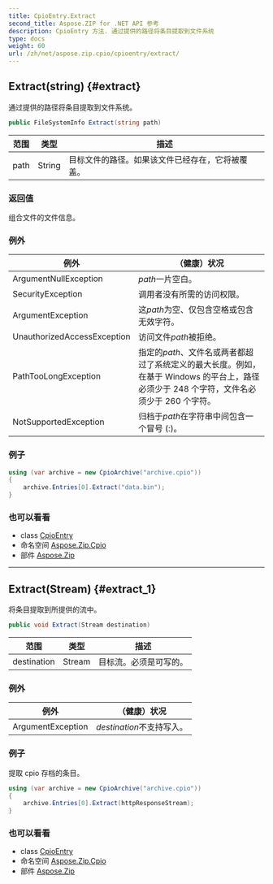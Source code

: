 ```yaml
---
title: CpioEntry.Extract
second_title: Aspose.ZIP for .NET API 参考
description: CpioEntry 方法. 通过提供的路径将条目提取到文件系统
type: docs
weight: 60
url: /zh/net/aspose.zip.cpio/cpioentry/extract/
---
```

## Extract(string) {#extract}

通过提供的路径将条目提取到文件系统。

```csharp
public FileSystemInfo Extract(string path)
```

| 范围 | 类型 | 描述 |
| --- | --- | --- |
| path | String | 目标文件的路径。如果该文件已经存在，它将被覆盖。 |

### 返回值

组合文件的文件信息。

### 例外

| 例外 | （健康）状况 |
| --- | --- |
| ArgumentNullException | *path*一片空白。 |
| SecurityException | 调用者没有所需的访问权限。 |
| ArgumentException | 这*path*为空、仅包含空格或包含无效字符。 |
| UnauthorizedAccessException | 访问文件*path*被拒绝。 |
| PathTooLongException | 指定的*path*、文件名或两者都超过了系统定义的最大长度。例如，在基于 Windows 的平台上，路径必须少于 248 个字符，文件名必须少于 260 个字符。 |
| NotSupportedException | 归档于*path*在字符串中间包含一个冒号 (:)。 |

### 例子

```csharp
using (var archive = new CpioArchive("archive.cpio"))
{
    archive.Entries[0].Extract("data.bin");
}
```

### 也可以看看

* class [CpioEntry](../)
* 命名空间 [Aspose.Zip.Cpio](../../cpioentry/)
* 部件 [Aspose.Zip](../../../)

---

## Extract(Stream) {#extract_1}

将条目提取到所提供的流中。

```csharp
public void Extract(Stream destination)
```

| 范围 | 类型 | 描述 |
| --- | --- | --- |
| destination | Stream | 目标流。必须是可写的。 |

### 例外

| 例外 | （健康）状况 |
| --- | --- |
| ArgumentException | *destination*不支持写入。 |

### 例子

提取 cpio 存档的条目。

```csharp
using (var archive = new CpioArchive("archive.cpio"))
{
    archive.Entries[0].Extract(httpResponseStream);
}
```

### 也可以看看

* class [CpioEntry](../)
* 命名空间 [Aspose.Zip.Cpio](../../cpioentry/)
* 部件 [Aspose.Zip](../../../)


